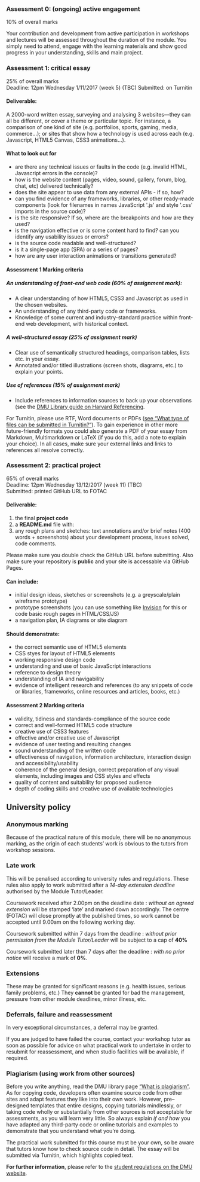 ### Assessment 0: (ongoing) active engagement
10% of overall marks

Your contribution and development from active participation in workshops and lectures will be assessed throughout the duration of the module. You simply need to attend, engage with the learning materials and show good progress in your understanding, skills and main project.

### Assessment 1: critical essay
25% of overall marks  
Deadline: 12pm Wednesday 1/11/2017 (week 5) (TBC) 
Submitted: on Turnitin

#### Deliverable:
A 2000-word written essay, surveying and analysing 3 websites—they can all be different, or cover a theme or particular topic. For instance, a comparison of one kind of site (e.g. portfolios, sports, gaming, media, commerce…); or sites that show how a technology is used across each (e.g. Javascript, HTML5 Canvas, CSS3 animations…).

#### What to look out for
- are there any technical issues or faults in the code (e.g. invalid HTML, Javascript errors in the console)?
- how is the website content (pages, video, sound, gallery, forum, blog, chat, etc) delivered technically?
- does the site appear to use data from any external APIs - if so, how?
- can you find evidence of any frameworks, libraries, or other ready-made components (look for filenames in names JavaScript '.js' and style '.css' imports in the source code)?
- is the site responsive? If so, where are the breakpoints and how are they used?
- is the navigation effective or is some content hard to find? can you identify any usability issues or errors?
- is the source code readable and well-structured?
- is it a single-page app (SPA) or a series of pages?
- how are any user interaction animations or transitions generated?

#### Assessment 1 Marking criteria

##### An understanding of front-end web code (60% of assignment mark):

- A clear understanding of how HTML5, CSS3 and Javascript as used in the chosen websites.
- An understanding of any third-party code or frameworks.
- Knowledge of some current and industry-standard practice within front-end web development, with historical context.

##### A well-structured essay (25% of assignment mark)

- Clear use of semantically structured headings, comparison tables, lists etc. in your essay.
- Annotated and/or titled illustrations (screen shots, diagrams, etc.) to explain your points.

##### Use of references (15% of assignment mark)

- Include references to information sources to back up your observations (see the [DMU Library guide on Harvard Referencing](http://www.library.dmu.ac.uk/Support/Guides/index.php?page=495).

For Turnitin, please use RTF, Word documents or PDFs ([see “What type of files can be submitted in Turnitin?“](http://www.library.dmu.ac.uk/Support/Justask/index.php?page=175&faqcategory=14#f6)). To gain experience in other more future-friendly formats you could also generate a PDF of your essay from Markdown, Multimarkdown or LaTeX (if you do this, add a note to explain your choice). In all cases, make sure your external links and links to references all resolve correctly.

### Assessment 2: practical project
65% of overall marks  
Deadline: 12pm Wednesday 13/12/2017 (week 11) (TBC)   
Submitted: printed GitHub URL to FOTAC

#### Deliverable:
1. the final **project code**
2. a **README.md** file with:  
3. any rough plans and sketches: text annotations and/or brief notes (400 words + screenshots) about your development process, issues solved, code comments.

Please make sure you double check the GitHub URL before submitting. Also make sure your repository is **public** and your site is accessable via GitHub Pages.

#### Can include:
- initial design ideas, sketches or screenshots (e.g. a greyscale/plain wireframe prototype)
- prototype screenshots (you can use something like [Invision](https://www.invisionapp.com/) for this or code basic rough pages in HTML/CSS/JS)
- a navigation plan, IA diagrams or site diagram

#### Should demonstrate:
- the correct semantic use of HTML5 elements
- CSS styes for layout of HTML5 elements
- working responsive design code
- understanding and use of basic JavaScript interactions
- reference to design theory
- understanding of IA and navigability
- evidence of intelligent research and references (to any snippets of code or libraries, frameworks, online resources and articles, books, etc.)

#### Assessment 2 Marking criteria
- validity, tidiness and standards-compliance of the source code
- correct and well-formed HTML5 code structure
- creative use of CSS3 features
- effective and/or creative use of Javascript
- evidence of user testing and resulting changes
- sound understanding of the written code
- effectiveness of navigation, information architecture, interaction design and accessibility/usability
- coherence of the general design, correct preparation of any visual elements, including images and CSS styles and effects
- quality of content and suitability for proposed audience
- depth of coding skills and creative use of available technologies

## University policy

### Anonymous marking
Because of the practical nature of this module, there will be no anonymous marking, as the origin of each students’ work is obvious to the tutors from workshop sessions.

### Late work
This will be penalised according to university rules and regulations. These rules also apply to work submitted after a *14-day extension deadline* authorised by the Module Tutor/Leader.

Coursework received after 2.00pm on the deadline date
: *without an agreed extension* will be stamped ‘late’ and marked down accordingly. The centre (FOTAC) will close promptly at the published times, so work cannot be accepted until 9.00am on the following working day.

Coursework submitted within 7 days from the deadline
: *without prior permission from the Module Tutor/Leader* will be subject to a cap of **40%**

Coursework submitted later than 7 days after the deadline
: *with no prior notice* will receive a mark of **0%**.

### Extensions
These may be granted for significant reasons (e.g. health issues, serious family problems, etc.) They **cannot** be granted for bad the management, pressure from other module deadlines, minor illness, etc.

### Deferrals, failure and reassessment
In very exceptional circumstances, a deferral may be granted.

If you are judged to have failed the course, contact your workshop tutor as soon as possible for advice on what practical work to undertake in order to resubmit for reassessment, and when studio facilities will be available, if required.

### Plagiarism (using work from other sources)
Before you write anything, read the DMU library page [“What is plagiarism”](http://www.library.dmu.ac.uk/Support/Justask/index.php?page=175&faqcategory=14#f1). As for copying code, developers often examine source code from other sites and adapt features they like into their own work. However, pre–designed templates that entire designs, copying tutorials mindlessly, or taking code wholly or substantially from other sources is not acceptable for assessments, as you will learn very little. So always explain *if and how* you have adapted any third-party code or online tutorials and examples to demonstrate that you understand what you’re doing.

The practical work submitted for this course must be your own, so be aware that tutors know how to check source code in detail. The essay will be submitted via Turnitin, which highlights copied text.

**For further information**, please refer to the [student regulations on the DMU website](http://www.dmu.ac.uk/dmu-students/the-student-gateway/academic-support-office/student-regulations.aspx).
